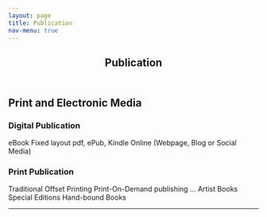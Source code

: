```yaml
---
layout: page
title: Publication
nav-menu: true
---
```


<!-- Main -->
<div id="main" class="alt">

<!-- One -->
<section id="one">
	<div class="inner">
		<header class="major">
			<h1>Publication</h1>
		</header>


<!-- Content -->
<h1 id="content">Print and Electronic Media</h1>
<!--<p>Praesent ac adipiscing ullamcorper semper ut amet ac risus. Lorem sapien ut odio odio nunc. Ac adipiscing nibh porttitor erat risus justo adipiscing adipiscing amet placerat accumsan. Vis. Faucibus odio magna tempus adipiscing a non. In mi primis arcu ut non accumsan vivamus ac blandit adipiscing adipiscing arcu metus praesent turpis eu ac lacinia nunc ac commodo gravida adipiscing eget accumsan ac nunc adipiscing adipiscing.</p> -->
<div class="row">
	<div class="6u 12u$(small)">
		<h3>Digital Publication</h3>
		<p>eBook Fixed layout pdf, 
			ePub, Kindle 
			Online (Webpage, Blog or Social Media)
			</p>
	</div>
	<div class="6u$ 12u$(small)">
		<h3>Print Publication</h3>
		<p>Traditional Offset Printing
			Print-On-Demand publishing … 
			Artist Books
			Special Editions
			Hand-bound Books</p>
		</div>

<hr class="major" />

